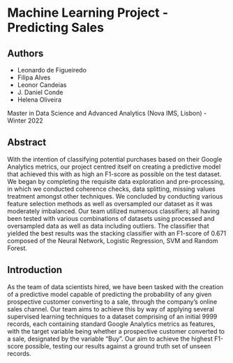 # Machine Learning Project - Predicting Sales

## Authors
- Leonardo de Figueiredo
- Filipa Alves
- Leonor Candeias
- J. Daniel Conde
- Helena Oliveira

Master in Data Science and Advanced Analytics (Nova IMS, Lisbon) - Winter 2022

## Abstract
With the intention of classifying potential purchases based on their Google Analytics metrics, our project centred itself on creating a predictive model that achieved this with as high an F1-score as possible on the test dataset. We began by completing the requisite data exploration and pre-processing, in which we conducted coherence checks, data splitting, missing values treatment amongst other techniques. We concluded by conducting various feature selection methods as well as oversampled our dataset as it was moderately imbalanced. Our team utilized numerous classifiers; all having been tested with various combinations of datasets using processed and oversampled data as well as data including outliers. The classifier that yielded the best results was the stacking classifier with an F1-score of 0.671 composed of the Neural Network, Logistic Regression, SVM and Random Forest.

## Introduction
As the team of data scientists hired, we have been tasked with the creation of a predictive model capable of predicting the probability of any given prospective customer converting to a sale, through the company’s online sales channel. Our team aims to achieve this by way of applying several supervised learning techniques to a dataset comprising of an initial 9999 records, each containing standard Google Analytics metrics as features, with the target variable being whether a prospective customer converted to a sale, designated by the variable “Buy”. Our aim to achieve the highest F1-score possible, testing our results against a ground truth set of unseen records.

